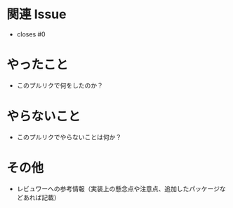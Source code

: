 # 関連 Issue

- closes #0

# やったこと

- このプルリクで何をしたのか？

# やらないこと

- このプルリクでやらないことは何か？

# その他

- レビュワーへの参考情報（実装上の懸念点や注意点、追加したパッケージなどあれば記載）
